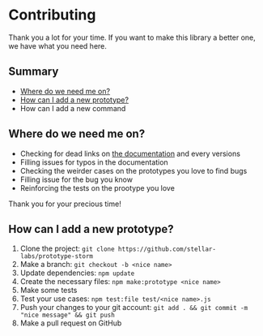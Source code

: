 # Contributing

Thank you a lot for your time. If you want to make this library a better one, we have what you need here.

## Summary

- [Where do we need me on?](#where-do-we-need-me-on)
- [How can I add a new prototype?](#how-can-i-add-a-new-prototype)
- How can I add a new command

## Where do we need me on?

- Checking for dead links on [the documentation](https://stellar-labs.github.io/prototype-storm) and every versions
- Filling issues for typos in the documentation
- Checking the weirder cases on the prototypes you love to find bugs
- Filling issue for the bug you know
- Reinforcing the tests on the prootype you love

Thank you for your precious time!

## How can I add a new prototype?

1. Clone the project: `git clone https://github.com/stellar-labs/prototype-storm`
2. Make a branch: `git checkout -b <nice name>`
2. Update dependencies: `npm update`
3. Create the necessary files: `npm make:prototype <nice name>`
4. Make some tests
5. Test your use cases: `npm test:file test/<nice name>.js`
6. Push your changes to your git account: `git add . && git commit -m "nice message" && git push`
7. Make a pull request on GitHub